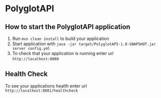 # PolyglotAPI

How to start the PolyglotAPI application
---

1. Run `mvn clean install` to build your application
1. Start application with `java -jar target/PolyglotAPI-1.0-SNAPSHOT.jar server config.yml`
1. To check that your application is running enter url `http://localhost:8080`

Health Check
---

To see your applications health enter url `http://localhost:8081/healthcheck`
